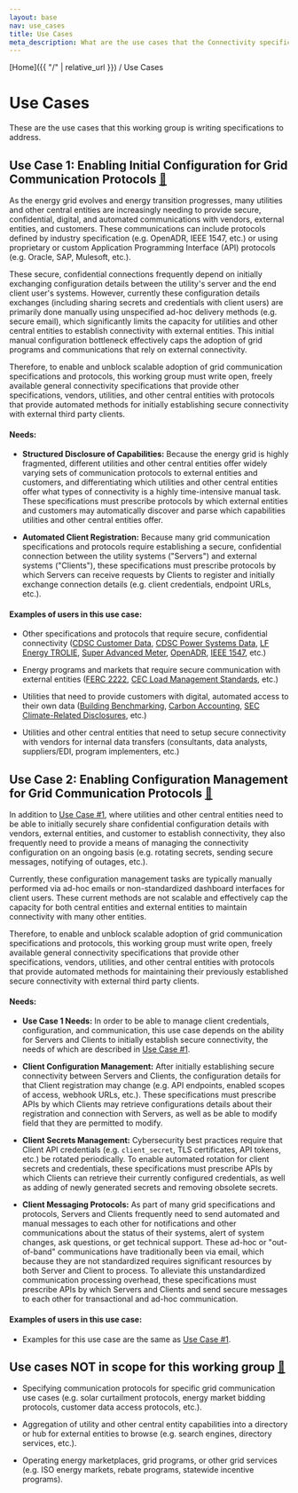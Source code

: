 ```yaml
---
layout: base
nav: use_cases
title: Use Cases
meta_description: What are the use cases that the Connectivity specifications this working group is trying to address?
---
```

[Home]({{ "/" | relative_url }}) / Use Cases

# Use Cases

These are the use cases that this working group is writing specifications to address.

## Use Case 1: Enabling Initial Configuration for Grid Communication Protocols <a id="initial-configuration" href="#initial-configuration" class="permalink">🔗</a>

As the energy grid evolves and energy transition progresses, many utilities and other central entities are increasingly needing to provide secure, confidential, digital, and automated communications with vendors, external entities, and customers.
These communications can include protocols defined by industry specification (e.g. OpenADR, IEEE 1547, etc.) or using proprietary or custom Application Programming Interface (API) protocols (e.g. Oracle, SAP, Mulesoft, etc.).

These secure, confidential connections frequently depend on initially exchanging configuration details between the utility's server and the end client user's systems.
However, currently these configuration details exchanges (including sharing secrets and credentials with client users) are primarily done manually using unspecified ad-hoc delivery methods (e.g. secure email), which significantly limits the capacity for utilities and other central entities to establish connectivity with external entities.
This initial manual configuration bottleneck effectively caps the adoption of grid programs and communications that rely on external connectivity.

Therefore, to enable and unblock scalable adoption of grid communication specifications and protocols, this working group must write open, freely available general connectivity specifications that provide other specifications, vendors, utilities, and other central entities with protocols that provide automated methods for initially establishing secure connectivity with external third party clients.

#### Needs:

* **Structured Disclosure of Capabilities:**
Because the energy grid is highly fragmented, different utilities and other central entities offer widely varying sets of communication protocols to external entities and customers, and differentiating which utilities and other central entities offer what types of connectivity is a highly time-intensive manual task.
These specifications must prescribe protocols by which external entities and customers may automatically discover and parse which capabilities utilities and other central entities offer.

* **Automated Client Registration:**
Because many grid communication specifications and protocols require establishing a secure, confidential connection between the utility systems ("Servers") and external systems ("Clients"), these specifications must prescribe protocols by which Servers can receive requests by Clients to register and initially exchange connection details (e.g. client credentials, endpoint URLs, etc.).

#### Examples of users in this use case:

* Other specifications and protocols that require secure, confidential connectivity ([CDSC Customer Data](https://customerdata.carbondataspec.org/), [CDSC Power Systems Data](https://powersystemsdata.carbondataspec.org/), [LF Energy TROLIE](https://lfenergy.org/projects/trolie/), [Super Advanced Meter](https://github.com/super-advanced-meter), [OpenADR](https://www.openadr.org/), [IEEE 1547](https://ieeexplore.ieee.org/document/8332112), etc.)

* Energy programs and markets that require secure communication with external entities ([FERC 2222](https://www.ferc.gov/ferc-order-no-2222-explainer-facilitating-participation-electricity-markets-distributed-energy), [CEC Load Management Standards](https://www.energy.ca.gov/programs-and-topics/topics/load-flexibility/load-management-standards), etc.)

* Utilities that need to provide customers with digital, automated access to their own data ([Building Benchmarking](https://www.energystar.gov/buildings/benchmark), [Carbon Accounting](https://en.wikipedia.org/wiki/Carbon_accounting), [SEC Climate-Related Disclosures](https://www.federalregister.gov/documents/2024/03/28/2024-05137/the-enhancement-and-standardization-of-climate-related-disclosures-for-investors), etc.)

* Utilities and other central entities that need to setup secure connectivity with vendors for internal data transfers (consultants, data analysts, suppliers/EDI, program implementers, etc.)

## Use Case 2: Enabling Configuration Management for Grid Communication Protocols <a id="configuration-management" href="#configuration-management" class="permalink">🔗</a>

In addition to [Use Case #1](#initial-configuration), where utilities and other central entities need to be able to initially securely share confidential configuration details with vendors, external entities, and customer to establish connectivity, they also frequently need to provide a means of managing the connectivity configuration on an ongoing basis (e.g. rotating secrets, sending secure messages, notifying of outages, etc.).

Currently, these configuration management tasks are typically manually performed via ad-hoc emails or non-standardized dashboard interfaces for client users.
These current methods are not scalable and effectively cap the capacity for both central entities and external entities to maintain connectivity with many other entities.

Therefore, to enable and unblock scalable adoption of grid communication specifications and protocols, this working group must write open, freely available general connectivity specifications that provide other specifications, vendors, utilities, and other central entities with protocols that provide automated methods for maintaining their previously established secure connectivity with external third party clients.

#### Needs:

* **Use Case 1 Needs:**
In order to be able to manage client credentials, configuration, and communication, this use case depends on the ability for Servers and Clients to initially establish secure connectivity, the needs of which are described in [Use Case #1](#initial-configuration).

* **Client Configuration Management:**
After initially establishing secure connectivity between Servers and Clients, the configuration details for that Client registration may change (e.g. API endpoints, enabled scopes of access, webhook URLs, etc.).
These specifications must prescribe APIs by which Clients may retrieve configurations details about their registration and connection with Servers, as well as be able to modify field that they are permitted to modify.

* **Client Secrets Management:**
Cybersecurity best practices require that Client API credentials (e.g. `client_secret`, TLS certificates, API tokens, etc.) be rotated periodically.
To enable automated rotation for client secrets and credentials, these specifications must prescribe APIs by which Clients can retrieve their currently configured credentials, as well as adding of newly generated secrets and removing obsolete secrets.

* **Client Messaging Protocols:**
As part of many grid specifications and protocols, Servers and Clients frequently need to send automated and manual messages to each other for notifications and other communications about the status of their systems, alert of system changes, ask questions, or get technical support.
These ad-hoc or "out-of-band" communications have traditionally been via email, which because they are not standardized requires significant resources by both Server and Client to process.
To alleviate this unstandardized communication processing overhead, these specifications must prescribe APIs by which Servers and Clients and send secure messages to each other for transactional and ad-hoc communication.

#### Examples of users in this use case:

* Examples for this use case are the same as [Use Case #1](#initial-configuration).

## Use cases NOT in scope for this working group <a id="not-in-scope" href="#not-in-scope" class="permalink">🔗</a>

* Specifying communication protocols for specific grid communication use cases (e.g. solar curtailment protocols, energy market bidding protocols, customer data access protocols, etc.).

* Aggregation of utility and other central entity capabilities into a directory or hub for external entities to browse (e.g. search engines, directory services, etc.).

* Operating energy marketplaces, grid programs, or other grid services (e.g. ISO energy markets, rebate programs, statewide incentive programs).

